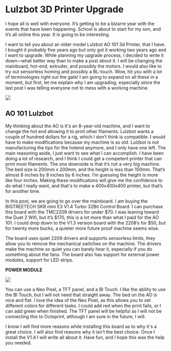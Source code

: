 # Lulzbot 3D Printer Upgrade

I hope all is well with everyone. It’s getting to be a bizarre year with the events that have been happening. School is about to start for my son, and it’s all online this year. It is going to be interesting.

I want to tell you about an older model Lulzbot AO 101 3d Printer, that I have. I bought it probably five years ago but only got it working two years ago and I want to upgrade. While planning my upgrade process, I decided to write it down—what better way than to make a post about it. I will be changing the mainboard, hot-end, extruder, and possibly the motors. I would also like to try out sensorless homing and possibly a BL-touch. Wow, hit you with a lot of terminologies right out the gate! I am going to expand on all these in a moment, but first, let me explain why I am upgrading, especially since the last post I was telling everyone not to mess with a working machine. 

[![](https://cdn.substack.com/image/fetch/w_1456,c_limit,f_auto,q_auto:good,fl_progressive:steep/https%3A%2F%2Fbucketeer-e05bbc84-baa3-437e-9518-adb32be77984.s3.amazonaws.com%2Fpublic%2Fimages%2Faf094de1-d53a-440f-8d84-e93e42fed428_2934x2831.jpeg)](https://cdn.substack.com/image/fetch/f_auto,q_auto:good,fl_progressive:steep/https%3A%2F%2Fbucketeer-e05bbc84-baa3-437e-9518-adb32be77984.s3.amazonaws.com%2Fpublic%2Fimages%2Faf094de1-d53a-440f-8d84-e93e42fed428_2934x2831.jpeg)

## AO 101 Lulzbot

My thinking about the AO is it's an 8-year-old machine, and I want to change the hot end allowing it to print other filaments. Lulzbot wants a couple of hundred dollars for a rig, which I don’t think is compatible. I would have to make modifications because my machine is so old. Lulzbot is not manufacturing the tips for the hotend anymore, and I only have one left. The main reasoning aside, I just want to see what I can accomplish. I have been doing a lot of research, and I think I could get a competent printer that can print most filaments. The one downside is that it’s not a very big machine. The bed size is 200mm x 200mm, and the height is less than 150mm. That’s almost 8 inches by 8 inches by 6 inches. I’m guessing the height is more like four inches. Making these modifications will give me the confidence to do what I really want, and that's to make a 400x400x400 printer, but that’s for another time.

In this post, we are going to go over the mainboard. I am buying the BIGTREETECH SKR mini E3 V1.4 Turbo 32Bit Control Board. I can purchase this board with the TMC2209 drivers for under $70. I was leaning toward the Duet 2 Wifi, but it’s $170, this is a lot more than what I paid for the AO 101. I could drop down to the V1.3 version board with the 2208’s for $50, but for twenty more bucks, a quieter more future proof machine seems wise.

The board uses quiet 2209 drivers and supports sensorless limits, they allow you to remove the mechanical switches on the machine. The drivers make the machine so quiet you can barely hear it, especially if you do something about the fans. The board also has support for external power modules, support for LED strips.

 **POWER MODULE**

[![](https://cdn.substack.com/image/fetch/w_1456,c_limit,f_auto,q_auto:good,fl_progressive:steep/https%3A%2F%2Fbucketeer-e05bbc84-baa3-437e-9518-adb32be77984.s3.amazonaws.com%2Fpublic%2Fimages%2Faf8c97c7-bacf-442d-89c9-e941efa107bd_933x591.jpeg)](https://cdn.substack.com/image/fetch/f_auto,q_auto:good,fl_progressive:steep/https%3A%2F%2Fbucketeer-e05bbc84-baa3-437e-9518-adb32be77984.s3.amazonaws.com%2Fpublic%2Fimages%2Faf8c97c7-bacf-442d-89c9-e941efa107bd_933x591.jpeg)

You can use a Neo Pixel, a TFT panel, and a Bl Touch. I like the ability to use the Bl Touch, but I will not need that straight away. The bed on the AO is nice and flat. I love the idea of the Neo Pixel, as this allows you to set different colors for different tasks. I could add red when the print fails, or I can add green when finished. The TFT panel will be helpful as I will not be connecting this to Octoprint, although I am sure in the future, I will.

I know I will find more reasons while installing this board as to why it's a great choice. I will also find reasons why it isn't the best choice. Once I install the V1.4 I will write all about it. Have fun, and I hope this was the help you needed.

